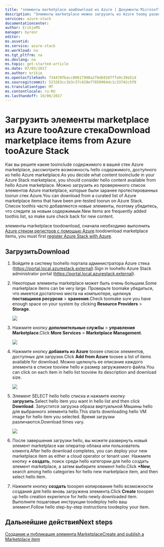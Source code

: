 ```yaml
---
title: "элементы marketplace aaaDownload из Azure | Документы Microsoft"
description: "Элементы marketplace можно загрузить из Azure toomy развертывания Azure стека."
services: azure-stack
documentationcenter: 
author: ErikjeMS
manager: byronr
editor: 
ms.assetid: 
ms.service: azure-stack
ms.workload: na
ms.tgt_pltfrm: na
ms.devlang: na
ms.topic: get-started-article
ms.date: 07/03/2017
ms.author: erikje
ms.openlocfilehash: 734470fbacc09617908a2f6db9107ffa9c39e51d
ms.sourcegitcommit: 523283cc1b3c37c428e77850964dc1c33742c5f0
ms.translationtype: MT
ms.contentlocale: ru-RU
ms.lasthandoff: 10/06/2017
---
```

# <a name="download-marketplace-items-from-azure-tooazure-stack"></a><span data-ttu-id="cd77b-103">Загрузить элементы marketplace из Azure tooAzure стека</span><span class="sxs-lookup"><span data-stu-id="cd77b-103">Download marketplace items from Azure tooAzure Stack</span></span>

<span data-ttu-id="cd77b-104">Как вы решите какие tooinclude содержимого в вашей стек Azure marketplace, рассмотрите возможность hello содержимого, доступного из hello Azure marketplace.</span><span class="sxs-lookup"><span data-stu-id="cd77b-104">As you decide what content tooinclude in your Azure Stack marketplace, you should consider hello content available from hello Azure marketplace.</span></span> <span data-ttu-id="cd77b-105">Можно загрузить из проверенного список элементов Azure marketplace, которые были заранее протестированных toorun стек Azure.</span><span class="sxs-lookup"><span data-stu-id="cd77b-105">You can download from a curated list of Azure marketplace items that have been pre-tested toorun on Azure Stack.</span></span> <span data-ttu-id="cd77b-106">Список toothis часто добавляются новые элементы, поэтому убедитесь, что следите за новым содержимым.</span><span class="sxs-lookup"><span data-stu-id="cd77b-106">New items are frequently added toothis list, so make sure check back for new content.</span></span>

<span data-ttu-id="cd77b-107">элементы marketplace toodownload, сначала необходимо выполнить [Azure стеком регистров с помощью Azure](azure-stack-register.md).</span><span class="sxs-lookup"><span data-stu-id="cd77b-107">toodownload marketplace items, you must first [register Azure Stack with Azure](azure-stack-register.md).</span></span> 

## <a name="download"></a><span data-ttu-id="cd77b-108">Загрузить</span><span class="sxs-lookup"><span data-stu-id="cd77b-108">Download</span></span>
1. <span data-ttu-id="cd77b-109">Войдите в систему toohello портала администратора Azure стека (https://portal.local.azurestack.external).</span><span class="sxs-lookup"><span data-stu-id="cd77b-109">Sign in toohello Azure Stack administrator portal (https://portal.local.azurestack.external).</span></span>
2. <span data-ttu-id="cd77b-110">Некоторые элементы marketplace может быть очень большим.</span><span class="sxs-lookup"><span data-stu-id="cd77b-110">Some marketplace items can be very large.</span></span>  <span data-ttu-id="cd77b-111">Проверьте toomake убедиться, что имеется достаточно места на компьютере, щелкнув **поставщиков ресурсов** > **хранения**.</span><span class="sxs-lookup"><span data-stu-id="cd77b-111">Check toomake sure you have enough space on your system by clicking **Resource Providers** > **Storage**.</span></span>

    ![](media/azure-stack-download-azure-marketplace-item/image01.png)

3. <span data-ttu-id="cd77b-112">Нажмите кнопку **дополнительные службы** > **управления Marketplace**.</span><span class="sxs-lookup"><span data-stu-id="cd77b-112">Click **More Services** > **Marketplace Management**.</span></span>

    ![](media/azure-stack-download-azure-marketplace-item/image02.png)

4. <span data-ttu-id="cd77b-113">Нажмите кнопку **добавить из Azure** toosee список элементов, доступных для загрузки.</span><span class="sxs-lookup"><span data-stu-id="cd77b-113">Click **Add from Azure** toosee a list of items available for download.</span></span> <span data-ttu-id="cd77b-114">Можно щелкнуть ее описание каждого элемента в списке tooview hello и размер загружаемого файла.</span><span class="sxs-lookup"><span data-stu-id="cd77b-114">You can click on each item in hello list tooview its description and download size.</span></span>

    ![](media/azure-stack-download-azure-marketplace-item/image03.png)

5. <span data-ttu-id="cd77b-115">Элемент SELECT hello hello списка и нажмите кнопку **загрузить**.</span><span class="sxs-lookup"><span data-stu-id="cd77b-115">Select hello item you want in hello list and then click **Download**.</span></span> <span data-ttu-id="cd77b-116">Запустится загрузка образа виртуальной Машины hello для выбранного элемента hello.</span><span class="sxs-lookup"><span data-stu-id="cd77b-116">This starts downloading hello VM image for hello item you selected.</span></span> <span data-ttu-id="cd77b-117">Время загрузки различаются.</span><span class="sxs-lookup"><span data-stu-id="cd77b-117">Download times vary.</span></span>

    ![](media/azure-stack-download-azure-marketplace-item/image04.png)

6. <span data-ttu-id="cd77b-118">После завершения загрузки hello, вы можете развернуть новый элемент marketplace как оператор облака или пользователь клиента.</span><span class="sxs-lookup"><span data-stu-id="cd77b-118">After hello download completes, you can deploy your new marketplace item as either a cloud operator or tenant user.</span></span> <span data-ttu-id="cd77b-119">Нажмите кнопку **+ создать**, поиск среди hello категории для hello создать элемент marketplace, а затем выберите элемент hello.</span><span class="sxs-lookup"><span data-stu-id="cd77b-119">Click **+New**, search among hello categories for hello new marketplace item, and then select hello item.</span></span>
7. <span data-ttu-id="cd77b-120">Нажмите кнопку **создать** tooopen копирование hello возможности создания для hello вновь загружена элемента.</span><span class="sxs-lookup"><span data-stu-id="cd77b-120">Click **Create** tooopen up hello creation experience for hello newly downloaded item.</span></span> <span data-ttu-id="cd77b-121">Выполните пошаговые инструкции toodeploy hello ваш элемент.</span><span class="sxs-lookup"><span data-stu-id="cd77b-121">Follow hello step-by-step instructions toodeploy your item.</span></span>

## <a name="next-steps"></a><span data-ttu-id="cd77b-122">Дальнейшие действия</span><span class="sxs-lookup"><span data-stu-id="cd77b-122">Next steps</span></span>

[<span data-ttu-id="cd77b-123">Создание и публикация элемента Marketplace</span><span class="sxs-lookup"><span data-stu-id="cd77b-123">Create and publish a Marketplace item</span></span>](azure-stack-create-and-publish-marketplace-item.md)
